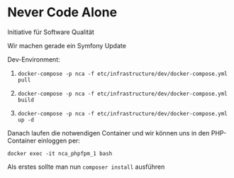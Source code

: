 Never Code Alone
================

Initiative für Software Qualität

Wir machen gerade ein Symfony Update

Dev-Environment:

1) `docker-compose -p nca -f etc/infrastructure/dev/docker-compose.yml pull`

2) `docker-compose -p nca -f etc/infrastructure/dev/docker-compose.yml build`

3) `docker-compose -p nca -f etc/infrastructure/dev/docker-compose.yml up -d`

Danach laufen die notwendigen Container und wir können uns in den PHP-Container einloggen per:

`docker exec -it nca_phpfpm_1 bash`

Als erstes sollte man nun `composer install` ausführen